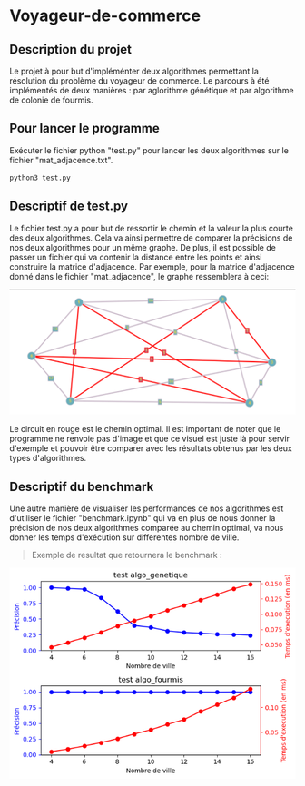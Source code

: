 # Voyageur-de-commerce

## Description du projet

Le projet à pour but d'impléménter deux algorithmes permettant la résolution du problème du voyageur de commerce. Le parcours à été implémentés de deux manières : par aglorithme génétique et par algorithme de colonie de fourmis.


## Pour lancer le programme
Exécuter le fichier python "test.py" pour lancer les deux algorithmes sur le fichier "mat_adjacence.txt".

```sh
python3 test.py
```

## Descriptif de test.py

Le fichier test.py a pour but de ressortir le chemin et la valeur la plus courte des deux algorithmes. Cela va ainsi permettre de comparer la précisions de nos deux algorithmes pour un même graphe.
De plus, il est possible de passer un fichier qui va contenir la distance entre les points et ainsi construire la matrice d'adjacence.
Par exemple, pour la matrice d'adjacence donné dans le fichier "mat_adjacence", le graphe ressemblera à ceci:

![Visualisation du graphe](example/graphe.png)

Le circuit en rouge est le chemin optimal. Il est important de noter que le programme ne renvoie pas d'image et que ce visuel est juste là pour servir d'exemple et pouvoir être comparer avec les résultats obtenus par les deux types d'algorithmes.

## Descriptif du benchmark

Une autre manière de visualiser les performances de nos algorithmes est d'utiliser le fichier "benchmark.ipynb" qui va en plus de nous donner la précision de nos deux algorithmes comparée au chemin optimal, va nous donner les temps d'exécution sur differentes nombre de ville. 
> Exemple de resultat que retournera le benchmark :

![Visualisation du rendu du benchmark](example/benchmark_10_indiv.png)


